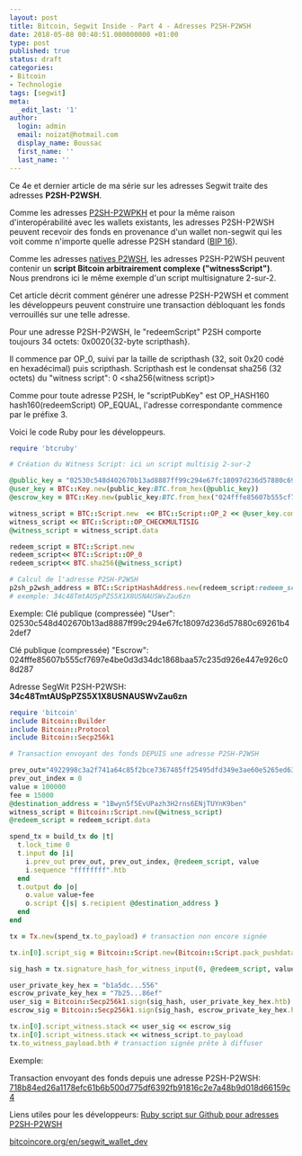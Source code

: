 ```yaml
---
layout: post
title: Bitcoin, Segwit Inside - Part 4 - Adresses P2SH-P2WSH
date: 2018-05-08 00:40:51.000000000 +01:00
type: post
published: true
status: draft
categories:
- Bitcoin
- Technologie
tags: [segwit]
meta:
  _edit_last: '1'
author:
  login: admin
  email: noizat@hotmail.com
  display_name: Boussac
  first_name: ''
  last_name: ''
---
```

Ce 4e et dernier article de ma série sur les adresses Segwit traite des adresses **P2SH-P2WSH**.

Comme les adresses [P2SH-P2WPKH](http://e-ducat.fr/2018-04-11-segwit-inside-p2sh-p2wpkh-fr/) et pour la même raison d'interopérabilité avec les wallets existants, les adresses P2SH-P2WSH peuvent recevoir des fonds en provenance d'un wallet non-segwit qui les voit comme n'importe quelle adresse P2SH standard ([BIP 16](https://github.com/bitcoin/bips/blob/master/bip-0016.mediawiki)).

Comme les adresses [natives P2WSH](http://e-ducat.fr/2018-03-31-segwit-inside-native-p2wsh-fr/), les adresses P2SH-P2WSH peuvent contenir un **script Bitcoin arbitrairement complexe ("witnessScript")**. Nous prendrons ici le même exemple d'un script multisignature 2-sur-2.

Cet article décrit comment générer une adresse P2SH-P2WSH et comment les développeurs peuvent construire une transaction débloquant les fonds verrouillés sur une telle adresse.

Pour une adresse P2SH-P2WSH, le "redeemScript" P2SH comporte toujours 34 octets: 0x0020{32-byte scripthash}.

Il commence par OP_0, suivi par la taille de scripthash (32, soit 0x20 codé en hexadécimal) puis scripthash. Scripthash est le condensat sha256 (32 octets) du "witness script":
0 <sha256(witness script)>

Comme pour toute adresse P2SH, le "scriptPubKey" est OP_HASH160 hash160(redeemScript) OP_EQUAL, l'adresse correspondante commence par le préfixe 3.

Voici le code Ruby pour les développeurs.

```ruby
require 'btcruby'

# Création du Witness Script: ici un script multisig 2-sur-2

@public_key = "02530c548d402670b13ad8887ff99c294e67fc18097d236d57880c69261b42def7"
@user_key = BTC::Key.new(public_key:BTC.from_hex(@public_key))
@escrow_key = BTC::Key.new(public_key:BTC.from_hex("024fffe85607b555cf7697e4be0d3d34dc1868baa57c235d926e447e926c08d287"))

witness_script = BTC::Script.new  << BTC::Script::OP_2 << @user_key.compressed_public_key << @escrow_key.compressed_public_key << BTC::Script::OP_2 
witness_script << BTC::Script::OP_CHECKMULTISIG
@witness_script = witness_script.data

redeem_script = BTC::Script.new   
redeem_script<< BTC::Script::OP_0
redeem_script<< BTC.sha256(@witness_script)

# Calcul de l'adresse P2SH-P2WSH
p2sh_p2wsh_address = BTC::ScriptHashAddress.new(redeem_script:redeem_script).to_s 
# exemple: 34c48TmtAUSpPZS5X1X8USNAUSWvZau6zn
```

Exemple:
Clé publique (compressée) "User": 02530c548d402670b13ad8887ff99c294e67fc18097d236d57880c69261b42def7

Clé publique (compressée) "Escrow": 024fffe85607b555cf7697e4be0d3d34dc1868baa57c235d926e447e926c08d287

Adresse SegWit P2SH-P2WSH: **34c48TmtAUSpPZS5X1X8USNAUSWvZau6zn**


```ruby
require 'bitcoin'
include Bitcoin::Builder
include Bitcoin::Protocol
include Bitcoin::Secp256k1

# Transaction envoyant des fonds DEPUIS une adresse P2SH-P2WSH

prev_out="4922998c3a2f741a64c85f2bce7367485ff25495dfd349e3ae60e5265ed6381d"
prev_out_index = 0
value = 100000
fee = 15000
@destination_address = "1Bwyn5f5EvUPazh3H2rns6ENjTUYnK9ben"
witness_script = Bitcoin::Script.new(@witness_script)
@redeem_script = redeem_script.data

spend_tx = build_tx do |t|
  t.lock_time 0
  t.input do |i|
    i.prev_out prev_out, prev_out_index, @redeem_script, value
    i.sequence "ffffffff".htb
  end
  t.output do |o|
    o.value value-fee
    o.script {|s| s.recipient @destination_address }
  end
end

tx = Tx.new(spend_tx.to_payload) # transaction non encore signée

tx.in[0].script_sig = Bitcoin::Script.new(Bitcoin::Script.pack_pushdata(@redeem_script)).to_payload

sig_hash = tx.signature_hash_for_witness_input(0, @redeem_script, value, witness_script.to_payload, Tx::SIGHASH_TYPE[:all])

user_private_key_hex = "b1a5dc...556"
escrow_private_key_hex = "7b25...86ef"
user_sig = Bitcoin::Secp256k1.sign(sig_hash, user_private_key_hex.htb) + [Tx::SIGHASH_TYPE[:all]].pack("C")
escrow_sig = Bitcoin::Secp256k1.sign(sig_hash, escrow_private_key_hex.htb) + [Tx::SIGHASH_TYPE[:all]].pack("C")

tx.in[0].script_witness.stack << user_sig << escrow_sig
tx.in[0].script_witness.stack << witness_script.to_payload
tx.to_witness_payload.bth # transaction signée prête à diffuser
```

Exemple:

Transaction envoyant des fonds depuis une adresse P2SH-P2WSH: [718b84ed26a1178efc61b6b500d775df6392fb91816c2e7a48b9d018d66159c4](https://blockchain.info/tx/718b84ed26a1178efc61b6b500d775df6392fb91816c2e7a48b9d018d66159c4)

Liens utiles pour les développeurs:
[Ruby script sur Github pour adresses P2SH-P2WSH](https://gist.github.com/pierrenoizat/a418968f2af4eaacfbff71e7a99c47fd)

[bitcoincore.org/en/segwit_wallet_dev](https://bitcoincore.org/en/segwit_wallet_dev/)
